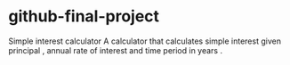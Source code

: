 # github-final-project
Simple interest calculator
A calculator that calculates simple interest given principal
,
annual rate of interest
and
time period
in
years
.


